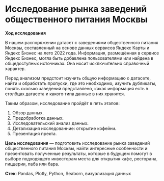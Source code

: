 # Исследование рынка заведений общественного питания Москвы

**Ход исследования**

В нашем распоряжении датасет с заведениями общественного питания Москвы, составленный на основе данных сервисов Яндекс Карты и Яндекс Бизнес на лето 2022 года. Информация, размещённая в сервисе Яндекс Бизнес, могла быть добавлена пользователями или найдена в общедоступных источниках. Она носит исключительно справочный характер.

Перед анализом предстоит изучить общую информацию о датасете, найти и обработать пропуски, где это необходимо, изучить дубликаты, понять сколько заведений представлено, какая информация есть в столбцах датасета и какого типа данные в них хранятся.

Таким образом, исследование пройдёт в пять этапов:
 1. Обзор данных.
 2. Предобработка данных.
 3. Исследовательский анализ данных.
 4. Детализация исследованние: открытие кофейни.
 5. Презентация пректа.
 
 **Цель исследования** — подготовить исследование рынка заведений общественного питания Москвы, найти интересные особенности и презентовать полученные результаты, которые в будущем помогут в выборе подходящего инвесторам места для открытия кафе, ресторана, пиццерии, паба или бара. 

 **Стек**: Pandas, Plotly, Python, Seaborn, визуализация данных
